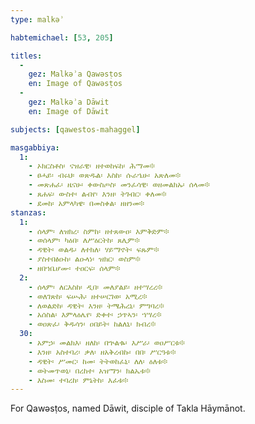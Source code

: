 ```yaml
---
type: malkəʾ

habtemichael: [53, 205]

titles:
  -
    gez: Malkəʾa Qawəsṭos
    en: Image of Qawəsṭos
  -
    gez: Malkəʾa Dāwit
    en: Image of Dāwit

subjects: [qawestos-mahaggel]

masgabbiya:
  1:
    - ኦክርስቶስ፡ ናዝራዊ፡ ዘተወከፍከ፡ ሕማመ፨
    - ፀሓይ፡ ብሩህ፡ ወጽዱል፡ እስከ፡ ሱራኄሁ፡ አጽለመ፨
    - መጽሐፈ፡ ዜናሁ፡ ቀውስጦስ፡ መንፈሳዊ፡ ወዘመልክኡ፡ ሰላመ፨
    - ጸሐፍ፡ ውስተ፡ ልብየ፡ እንዘ፡ ትገብር፡ ቀለመ፨
    - ደመከ፡ አምላካዌ፡ በመስቀል፡ ዘዘንመ፨
stanzas:
  1:
    - ሰላም፡ ለዝክረ፡ ስምከ፡ ዘተጸውዐ፡ እምቅድም፨
    - ወሰላም፡ ካዕበ፡ ለሥዕርትከ፡ ጸሊም፨
    - ዳዊት፡ ወልዱ፡ ለተክለ፡ ሃይማኖት፡ ፍጹም፨
    - ያስተበፅዑከ፡ ልዑላነ፡ ዝክር፡ ወስም፨
    - ዘበኀቤሆሙ፡ ተዐርፍ፡ ሰላም፨
  2:
    - ሰላም፡ ለርእስከ፡ ዲበ፡ መለያልይ፡ ዘተሣረረ፨
    - ወለገጽከ፡ ፍሡሕ፡ ዘተሠርገወ፡ አሚረ፨
    - ለወልድከ፡ ዳዊት፡ እንዘ፡ ትሜሕረኒ፡ ምግባረ፨
    - አሰስል፡ እምላዕሌየ፡ ድቀተ፡ ኃጥኣን፡ ኀሣረ፨
    - ወዐጽፈ፡ ቅዱሳን፡ ዐበይት፡ ከልለኒ፡ ክብረ፨
  30:
    - አምኃ፡ መልክእ፡ ዘለከ፡ በኍልቈ፡ እሥራ፡ ወዐሥርቱ፨
    - እንዘ፡ አስተባሪ፡ ቃለ፡ ዘአቅረብኩ፡ በበ፡ ሥርዓቱ፨
    - ዳዊት፡ ሥመር፡ ከመ፡ ትትወከፈኒ፡ ለለ፡ ዕለቱ፨
    - ወትመጥወኒ፡ በረከተ፡ አዝማን፡ ክልኤቱ፨
    - እስመ፡ ተባረከ፡ ምኔትከ፡ እፈቱ፨
---
```

For Qawəsṭos, named Dāwit, disciple of Takla Hāymānot.